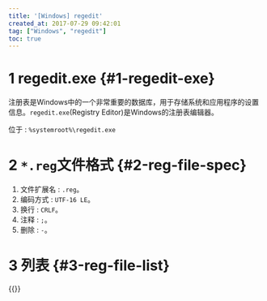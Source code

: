 ```yaml
---
title: '[Windows] regedit'
created_at: 2017-07-29 09:42:01
tag: ["Windows", "regedit"]
toc: true
---
```



# 1 regedit.exe {#1-regedit-exe}
注册表是Windows中的一个非常重要的数据库，用于存储系统和应用程序的设置信息。`regedit.exe`(Registry Editor)是Windows的注册表编辑器。

位于 : `%systemroot%\regedit.exe`

# 2 `*.reg`文件格式 {#2-reg-file-spec}

1. 文件扩展名 : `.reg`。
2. 编码方式 : `UTF-16 LE`。
3. 换行 : `CRLF`。
4. 注释 : `;`。
5. 删除 : `-`。

# 3 列表 {#3-reg-file-list}

{{<file-list pattern="*.reg">}}
